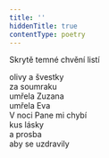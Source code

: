 ```yaml
---
title: ''
hiddenTitle: true
contentType: poetry
---
```


<section>

Skrytě temné chvění listí

olivy a švestky  
za soumraku  
umřela Zuzana  
umřela Eva  
V noci Pane mi chybí  
kus lásky  
a prosba  
aby se uzdravily

</section>
